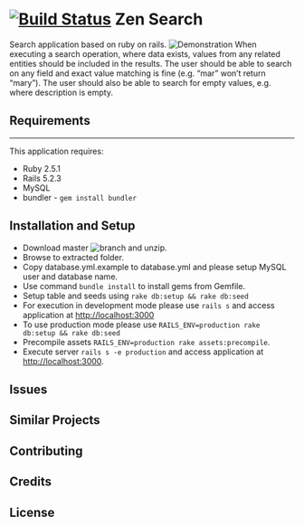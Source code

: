 
[![Build Status](https://travis-ci.com/harssh/zen_search_test.svg?token=BVW2o4hfR7sCCYShDufF&branch=master)](https://travis-ci.com/harssh/zen_search_test)
 Zen Search
 ================
 Search application based on ruby on rails.
![Demonstration](https://sds.github.io/overcommit/overcommit.gif)
When executing a search operation, where data exists, values from any related entities should be included in the results. The user should be able to search on any field and exact value matching is fine (e.g. “mar” won’t return “mary”). The user should also be able to search for empty values, e.g. where description is empty.


## Requirements
-------------
This application requires:
- Ruby 2.5.1
- Rails 5.2.3
- MySQL
- bundler -  `gem install bundler`

Installation and Setup
---------------
- Download master ![branch](https://github.com/harssh/zen_search_test.git) and unzip.
- Browse to extracted folder.
- Copy database.yml.example to database.yml and please setup MySQL user and database name.
- Use command `bundle install` to install gems from Gemfile.
- Setup table and seeds using `rake db:setup && rake db:seed`
- For execution in development mode please use `rails s` and access application at [http://localhost:3000](http://localhost:3000/)
- To use production mode please use `RAILS_ENV=production rake db:setup && rake db:seed`
- Precompile assets `RAILS_ENV=production rake assets:precompile`.
- Execute server `rails s -e production` and access application at [http://localhost:3000](http://localhost:3000/).

Issues
-------------

Similar Projects
----------------

Contributing
------------

Credits
-------

License
-------
